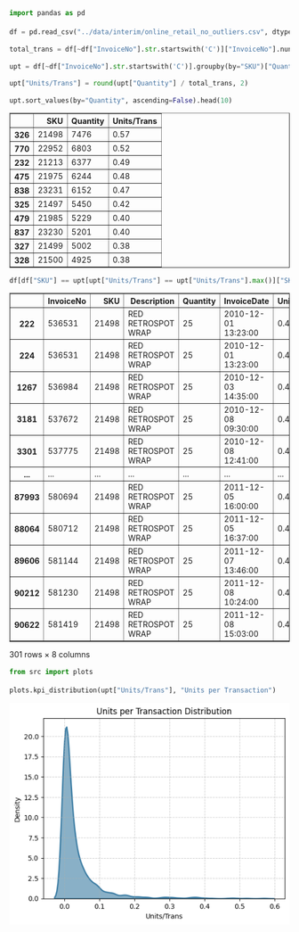 ```python
import pandas as pd

df = pd.read_csv("../data/interim/online_retail_no_outliers.csv", dtype={"InvoiceNo": str})
```


```python
total_trans = df[~df["InvoiceNo"].str.startswith('C')]["InvoiceNo"].nunique()
```


```python
upt = df[~df["InvoiceNo"].str.startswith('C')].groupby(by="SKU")["Quantity"].sum().reset_index()
```


```python
upt["Units/Trans"] = round(upt["Quantity"] / total_trans, 2)
```


```python
upt.sort_values(by="Quantity", ascending=False).head(10)
```




<div>
<style scoped>
    .dataframe tbody tr th:only-of-type {
        vertical-align: middle;
    }

    .dataframe tbody tr th {
        vertical-align: top;
    }

    .dataframe thead th {
        text-align: right;
    }
</style>
<table border="1" class="dataframe">
  <thead>
    <tr style="text-align: right;">
      <th></th>
      <th>SKU</th>
      <th>Quantity</th>
      <th>Units/Trans</th>
    </tr>
  </thead>
  <tbody>
    <tr>
      <th>326</th>
      <td>21498</td>
      <td>7476</td>
      <td>0.57</td>
    </tr>
    <tr>
      <th>770</th>
      <td>22952</td>
      <td>6803</td>
      <td>0.52</td>
    </tr>
    <tr>
      <th>232</th>
      <td>21213</td>
      <td>6377</td>
      <td>0.49</td>
    </tr>
    <tr>
      <th>475</th>
      <td>21975</td>
      <td>6244</td>
      <td>0.48</td>
    </tr>
    <tr>
      <th>838</th>
      <td>23231</td>
      <td>6152</td>
      <td>0.47</td>
    </tr>
    <tr>
      <th>325</th>
      <td>21497</td>
      <td>5450</td>
      <td>0.42</td>
    </tr>
    <tr>
      <th>479</th>
      <td>21985</td>
      <td>5229</td>
      <td>0.40</td>
    </tr>
    <tr>
      <th>837</th>
      <td>23230</td>
      <td>5201</td>
      <td>0.40</td>
    </tr>
    <tr>
      <th>327</th>
      <td>21499</td>
      <td>5002</td>
      <td>0.38</td>
    </tr>
    <tr>
      <th>328</th>
      <td>21500</td>
      <td>4925</td>
      <td>0.38</td>
    </tr>
  </tbody>
</table>
</div>




```python
df[df["SKU"] == upt[upt["Units/Trans"] == upt["Units/Trans"].max()]["SKU"].iloc[0]]
```




<div>
<style scoped>
    .dataframe tbody tr th:only-of-type {
        vertical-align: middle;
    }

    .dataframe tbody tr th {
        vertical-align: top;
    }

    .dataframe thead th {
        text-align: right;
    }
</style>
<table border="1" class="dataframe">
  <thead>
    <tr style="text-align: right;">
      <th></th>
      <th>InvoiceNo</th>
      <th>SKU</th>
      <th>Description</th>
      <th>Quantity</th>
      <th>InvoiceDate</th>
      <th>UnitPrice</th>
      <th>CustomerID</th>
      <th>Country</th>
    </tr>
  </thead>
  <tbody>
    <tr>
      <th>222</th>
      <td>536531</td>
      <td>21498</td>
      <td>RED RETROSPOT WRAP</td>
      <td>25</td>
      <td>2010-12-01 13:23:00</td>
      <td>0.42</td>
      <td>15485.0</td>
      <td>United Kingdom</td>
    </tr>
    <tr>
      <th>224</th>
      <td>536531</td>
      <td>21498</td>
      <td>RED RETROSPOT WRAP</td>
      <td>25</td>
      <td>2010-12-01 13:23:00</td>
      <td>0.42</td>
      <td>15485.0</td>
      <td>United Kingdom</td>
    </tr>
    <tr>
      <th>1267</th>
      <td>536984</td>
      <td>21498</td>
      <td>RED RETROSPOT WRAP</td>
      <td>25</td>
      <td>2010-12-03 14:35:00</td>
      <td>0.42</td>
      <td>17841.0</td>
      <td>United Kingdom</td>
    </tr>
    <tr>
      <th>3181</th>
      <td>537672</td>
      <td>21498</td>
      <td>RED RETROSPOT WRAP</td>
      <td>25</td>
      <td>2010-12-08 09:30:00</td>
      <td>0.42</td>
      <td>13050.0</td>
      <td>United Kingdom</td>
    </tr>
    <tr>
      <th>3301</th>
      <td>537775</td>
      <td>21498</td>
      <td>RED RETROSPOT WRAP</td>
      <td>25</td>
      <td>2010-12-08 12:41:00</td>
      <td>0.42</td>
      <td>17722.0</td>
      <td>United Kingdom</td>
    </tr>
    <tr>
      <th>...</th>
      <td>...</td>
      <td>...</td>
      <td>...</td>
      <td>...</td>
      <td>...</td>
      <td>...</td>
      <td>...</td>
      <td>...</td>
    </tr>
    <tr>
      <th>87993</th>
      <td>580694</td>
      <td>21498</td>
      <td>RED RETROSPOT WRAP</td>
      <td>25</td>
      <td>2011-12-05 16:00:00</td>
      <td>0.42</td>
      <td>16600.0</td>
      <td>United Kingdom</td>
    </tr>
    <tr>
      <th>88064</th>
      <td>580712</td>
      <td>21498</td>
      <td>RED RETROSPOT WRAP</td>
      <td>25</td>
      <td>2011-12-05 16:37:00</td>
      <td>0.42</td>
      <td>13021.0</td>
      <td>United Kingdom</td>
    </tr>
    <tr>
      <th>89606</th>
      <td>581144</td>
      <td>21498</td>
      <td>RED RETROSPOT WRAP</td>
      <td>25</td>
      <td>2011-12-07 13:46:00</td>
      <td>0.42</td>
      <td>14085.0</td>
      <td>United Kingdom</td>
    </tr>
    <tr>
      <th>90212</th>
      <td>581230</td>
      <td>21498</td>
      <td>RED RETROSPOT WRAP</td>
      <td>25</td>
      <td>2011-12-08 10:24:00</td>
      <td>0.42</td>
      <td>14291.0</td>
      <td>United Kingdom</td>
    </tr>
    <tr>
      <th>90622</th>
      <td>581419</td>
      <td>21498</td>
      <td>RED RETROSPOT WRAP</td>
      <td>25</td>
      <td>2011-12-08 15:03:00</td>
      <td>0.42</td>
      <td>15484.0</td>
      <td>United Kingdom</td>
    </tr>
  </tbody>
</table>
<p>301 rows × 8 columns</p>
</div>




```python
from src import plots

plots.kpi_distribution(upt["Units/Trans"], "Units per Transaction")
```


    
![png](0.6-EDA-%26-visualizations_files/0.6-EDA-%26-visualizations_6_0.png)
    

